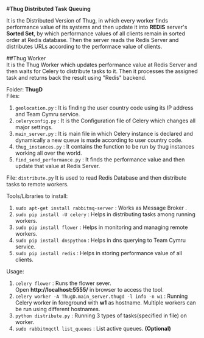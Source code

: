 #**Thug Distributed Task Queuing**

It is the Distributed Version of Thug, in which every worker finds performance 
value of its systems and then update it into **REDIS** server's **Sorted Set**, 
by which performance values of all clients remain in sorted order at Redis
database. Then the server reads the Redis Server and distributes URLs according
to the performace value of clients.

##Thug Worker    
It is the Thug Worker which updates performance value at Redis Server and then
waits for Celery to distribute tasks to it. Then it processes the assigned task 
and returns back the result using "Redis" backend.     

Folder: **ThugD**    
Files:    
1. `geolocation.py` : It is finding the user country code using its IP address 
and Team Cymru service.     
2. `celeryconfig.py` : It is the Configuration file of Celery which changes all 
major settings.        
3. `main_server.py` : It is main file in which Celery instance is declared and 
dynamically a new queue is made according to user country code.     
4. `thug_instances.py` : It contains the function to be run by thug instances 
working all over the world.     
5. `find_send_performance.py` : It finds the performance value and then update 
that value at Redis Server.     
      

File: `distribute.py`
It is used to read Redis Database and then distribute tasks to remote workers.      


Tools/Libraries to install:      
1. `sudo apt-get install rabbitmq-server` : Works as Message Broker .      
2. `sudo pip install -U celery` : Helps in distributing tasks among running 
workers.     
3. `sudo pip install flower` : Helps in monitoring and managing remote workers.     
4. `sudo pip install dnspython` : Helps in dns querying to Team Cymru service.    
5. `sudo pip install redis` : Helps in storing performance value of all clients.

Usage:    
1. `celery flower` : Runs the flower sever.     
   Open **http://localhost:5555/** in browser to access the tool.    
2. `celery worker -A ThugD.main_server.thugd -l info -n w1` : Running Celery 
worker in foreground with **w1** as hostname. Multiple workers can be run using 
different hostnames.      
3. `python distribute.py` : Running 3 types of tasks(specified in file) on worker.       
4. `sudo rabbitmqctl list_queues` : List active queues. **(Optional)**        

